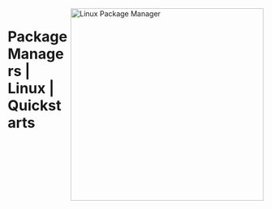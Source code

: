 <img src="./assets/linux-package-manager.png" alt="Linux Package Manager" style="width: 380px;" align="right">

# Package Managers | Linux | Quickstarts
